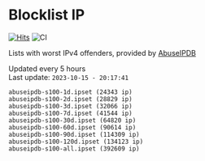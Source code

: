 # Blocklist IP

[![Hits](https://hits.seeyoufarm.com/api/count/incr/badge.svg?url=https%3A%2F%2Fgithub.com%2Fborestad%2Fblocklist-ip%2F&count_bg=%2379C83D&title_bg=%23555555&icon=&icon_color=%23E7E7E7&title=hits&edge_flat=false)](https://hits.seeyoufarm.com)  ![CI](https://img.shields.io/github/workflow/status/borestad/blocklist-ip/CI?style=flat-square)

Lists with worst IPv4 offenders, provided by [AbuseIPDB](https://www.abuseipdb.com/)

<!-- FOOTER-PLACEHOLDER -->
Updated every 5 hours<br>
Last update: `2023-10-15 - 20:17:41`
```
abuseipdb-s100-1d.ipset (24343 ip)
abuseipdb-s100-2d.ipset (28829 ip)
abuseipdb-s100-3d.ipset (32066 ip)
abuseipdb-s100-7d.ipset (41544 ip)
abuseipdb-s100-30d.ipset (64820 ip)
abuseipdb-s100-60d.ipset (90614 ip)
abuseipdb-s100-90d.ipset (114309 ip)
abuseipdb-s100-120d.ipset (134123 ip)
abuseipdb-s100-all.ipset (392609 ip)
```

